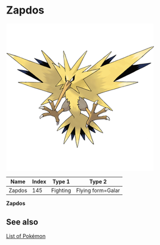 # Zapdos


![Zapdos](images/145.png)

| **Name** | **Index** | **Type 1** | **Type 2** |
|----|----|----|----|
| Zapdos | 145 | Fighting | Flying form=Galar  |

**Zapdos** 

## See also

[List of Pokémon](../pokemon.md)

